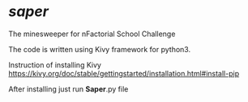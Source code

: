 # _saper_
The minesweeper for nFactorial School Challenge

The code is written using Kivy framework for python3.

Instruction of installing Kivy https://kivy.org/doc/stable/gettingstarted/installation.html#install-pip

After installing just run __Saper__.py file
